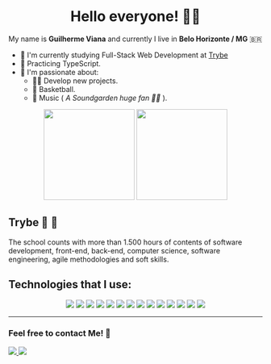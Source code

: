 <h1 align="center"> Hello everyone! 🖖💚</h1>

My name is <strong>Guilherme Viana</strong> and currently I live in <strong>Belo Horizonte / MG</strong> 🇧🇷 

- 🚀 I'm currently studying Full-Stack Web Development at <a href="https://www.betrybe.com/">Trybe</a>
- 🌱 Practicing TypeScript.
- 🧡 I'm passionate about:
  <ul>
    <li> 👨‍💻 Develop new projects.</li>
    <li> 🏀 Basketball.</li>
    <li> 🎸 Music (<i> A Soundgarden huge fan 🙋‍♂️ </i>).</li>
  </ul>
<div align="center">
  <img height="180em" src="https://github-readme-stats.vercel.app/api?username=guihtryb&show_icons=true&theme=vue-dark&include_all_commits=true&count_private=true"/>
  <img height="180em" src="https://github-readme-stats.vercel.app/api/top-langs/?username=guihtryb&layout=compact&langs_count=7&theme=vue-dark"/>
</div>
<div>

## Trybe 🚀 💚
  <p>
  The school counts with more than 1.500 hours of contents of software development, front-end, back-end, computer science, software engineering, agile methodologies and soft skills.

## Technologies that I use:

 <div align="center">
  <img src="https://img.shields.io/badge/Git-F05032?style=for-the-badge&logo=git&logoColor=white"> <img src="https://img.shields.io/badge/HTML5-E34F26?style=for-the-badge&logo=html5&logoColor=white"> <img src="https://img.shields.io/badge/CSS3-1572B6?style=for-the-badge&logo=css3&logoColor=white"> <img src="https://img.shields.io/badge/JavaScript-F7DF1E?style=for-the-badge&logo=javascript&logoColor=black"> <img src="https://img.shields.io/badge/Jest-C21325?style=for-the-badge&logo=jest&logoColor=white"> <img src="https://img.shields.io/badge/React-20232A?style=for-the-badge&logo=react&logoColor=61DAFB"> <img src="https://img.shields.io/badge/Redux-593D88?style=for-the-badge&logo=redux&logoColor=white"> <img src="https://img.shields.io/badge/Docker-2CA5E0?style=for-the-badge&logo=docker&logoColor=white"> <img src="https://img.shields.io/badge/MySQL-00000F?style=for-the-badge&logo=mysql&logoColor=white"> <img src="https://img.shields.io/badge/Node.js-43853D?style=for-the-badge&logo=node-dot-js&logoColor=white"> <img src="https://img.shields.io/badge/Heroku-430098?style=for-the-badge&logo=heroku&logoColor=white"> <img src="https://img.shields.io/badge/TypeScript-007ACC?style=for-the-badge&logo=typescript&logoColor=white"> <img src="https://img.shields.io/badge/MongoDB-4EA94B?style=for-the-badge&logo=mongodb&logoColor=white"> <img src="https://img.shields.io/badge/Python-3776AB?style=for-the-badge&logo=python&logoColor=white">
  </div>
</div>
 <hr />
  <div align="start">
  
  ### Feel free to contact Me! 👋
  
  <a href="https://www.linkedin.com/in/guilherme-viana-097a7b210" target="_blank">
      <img src="https://img.shields.io/badge/LinkedIn-0077B5?style=for-the-badge&logo=linkedin&logoColor=white" target="_blank"/>
    </a>
  <a href = "mailto:guilhermehviana01@gmail.com">
    <img src="https://img.shields.io/badge/-Gmail-%23333?style=for-the-badge&logo=gmail&logoColor=white" target="_blank">
  </a>
  </div>
